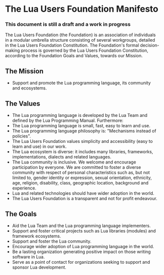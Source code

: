 # The Lua Users Foundation Manifesto

### This document is still a draft and a work in progress

The Lua Users Foundation (the Foundation) is an association of individuals in a
modular umbrella structure consisting of several workgroups, detailed in the Lua
Users Foundation Constitution.
The Foundation's formal decision-making process is governed by the Lua Users
Foundation Constitution, according to the Foundation Goals and Values, towards
our Mission.

## The Mission

  * Support and promote the Lua programming language, its community and
  ecosystems.

## The Values

  * The Lua programming language is developed by the Lua Team and defined by the
   Lua Programming Manual. Furthermore:
  * The Lua programming language is small, fast, easy to learn and use.
  * The Lua programming language philosophy is:  "Mechanisms instead of
  policies".
  * The Lua Users Foundation values simplicity and accessibility (easy to learn
    and use) in our work.
  * The Lua ecosystem is diverse: it includes many libraries, frameworks,
  implementations, dialects and related languages.
  * The Lua community is inclusive. We welcome and encourage participation by
  everyone. We are committed to foster a diverse community with respect of
  personal characteristics such as, but not limited to, gender identity or
  expression, sexual orientation, ethnicity, age, religion, disability, class,
  geographic location, background and experience.
  * Lua and related technologies should have wider adoption in the world.
  * The Lua Users Foundation is a transparent and not for profit endeavour.

## The Goals

 * Aid the Lua Team and the Lua programming language implementers.
 * Support and foster critical projects such as Lua libraries (modules) and
 framework ecosystems.
 * Support and foster the Lua community.
 * Encourage wider adoption of Lua programming language in the world.
 * Be a lasting organization generating positive impact on those writing
 software in Lua.
 * Serve as a point of contact for organizations seeking to support and
 sponsor Lua development.
